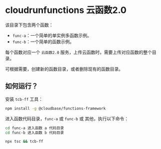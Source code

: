 # cloudrunfunctions 云函数2.0

该目录下包含两个函数：

* `func-a`：一个简单的单实例多函数示例。
* `func-b`：一个简单的函数示例。

每个函数对应一个 `云函数2.0` 服务，上传云函数时，需要上传对应函数的整个目录。

可根据需要，创建新的函数目录，或者删除现有的函数目录。

## 如何运行？

安装 `tcb-ff` 工具：

```sh
npm install -g @cloudbase/functions-framework
```

进入函数代码目录，`func-a` 或 `func-b` 或 其他，执行以下命令：

```sh
cd func-a 进入函数 a 代码目录
cd func-b 进入函数 b 代码目录
```

```sh
npx tsc && tcb-ff
```
